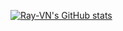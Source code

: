 [![Ray-VN's GitHub stats](https://github-readme-stats.vercel.app/api?username=Ray-VN&show_icons=true&theme=tokyonight)](https://github.com/anuraghazra/github-readme-stats)
